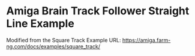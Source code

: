 # Amiga Brain Track Follower Straight Line Example

Modified from the Square Track Example
URL: https://amiga.farm-ng.com/docs/examples/square_track/
